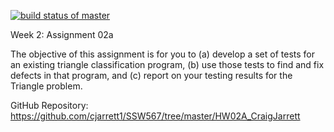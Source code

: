 [![build status of master](https://travis-ci.org/SSW567/HW02A_CraigJarrett.svg?branch=master)](https://travis-ci.org/SSW567/HW02A_CraigJarrett)

Week 2:  Assignment 02a

The objective of this assignment is for you to (a) develop a set of tests for an existing triangle classification program, 
(b) use those tests to find and fix defects in that program, and (c) report on your testing results for the Triangle problem.

GitHub Repository: https://github.com/cjarrett1/SSW567/tree/master/HW02A_CraigJarrett
